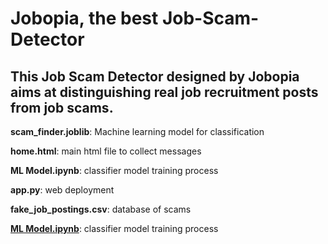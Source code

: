 # Jobopia, the best Job-Scam-Detector
## This Job Scam Detector designed by Jobopia aims at distinguishing real job recruitment posts from job scams. 

**scam_finder.joblib**: Machine learning model for classification

**home.html**: main html file to collect messages

**ML Model.ipynb**: classifier model training process

**app.py**: web deployment

**fake_job_postings.csv**: database of scams

[**ML Model.ipynb**](https://github.com/katemxing/Job-Scam-Detector/blob/main/ML%20Model.ipynb): classifier model training process

